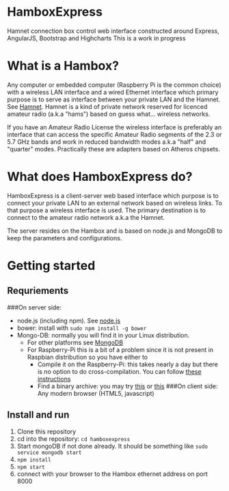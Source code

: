 HamboxExpress
=============

Hamnet connection box control web interface constructed around Express, AngularJS, Bootstrap and Highcharts
This is a work in progress
# What is a Hambox?
Any computer or embedded computer (Raspberry Pi is the common choice) with a wireless LAN interface and a wired Ethernet interface which primary purpose is to serve as interface between your private LAN and the Hamnet. See [Hamnet](http://hamnetdb.net/). Hamnet is a kind of private network reserved for licenced amateur radio (a.k.a "hams") based on guess what... wireless networks.

If you have an Amateur Radio License the wireless interface is preferably an interface that can access the specific Amateur Radio segments of the 2.3 or 5.7 GHz bands and work in reduced bandwidth modes a.k.a "half" and "quarter" modes. Practically these are adapters based on Atheros chipsets.
# What does HamboxExpress do?
HamboxExpress is a client-server web based interface which purpose is to connect your private LAN to an external network based on wireless links. To that purpose a wireless interface is used. The primary destination is to connect to the amateur radio network a.k.a the Hamnet.

The server resides on the Hambox and is based on node.js and MongoDB to keep the parameters and configurations.
# Getting started
## Requriements
###On server side:
- node.js (including npm). See [node.js](http://nodejs.org/) 
- bower: install with `sudo npm install -g bower`
- Mongo-DB: normally you will find it in your Linux distribution. 
  - For other platforms see [MongoDB](http://www.mongodb.org/)
  - For Raspberry-Pi this is a bit of a problem since it is not present in Raspbian distribution so you have either to
      - Compile it on the Raspberry-Pi: this takes nearly a day but there is no option to do cross-compilation. You can follow [these instructions](http://ni-c.github.io/heimcontrol.js/get-started.html)
      - Find a binary archive: you may try [this](http://www.widriksson.com/install-mongodb-raspberrypi/) or [this](https://github.com/brice-morin/ArduPi/tree/master/mongodb-rpi)
###On client side:
Any modern browser (HTML5, javascript)
## Install and run
1. Clone this repository
2. cd into the repository: `cd hamboxexpress`
3. Start mongoDB if not done already. It should be something like `sudo service mongodb start`
3. `npm install`
4. `npm start`
5. connect with your browser to the Hambox ethernet address on port 8000
